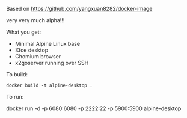 Based on https://github.com/yangxuan8282/docker-image

very very much alpha!!!

What you get:
* Minimal Alpine Linux base
* Xfce desktop
* Chomium browser
* x2goserver running over SSH

To build:

`docker build -t alpine-desktop .`

To run:

docker run -d -p 6080:6080 -p 2222:22 -p 5900:5900 alpine-desktop


